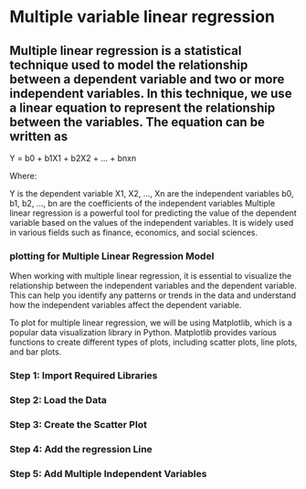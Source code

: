 # Multiple variable linear regression

## Multiple linear regression is a statistical technique used to model the relationship between a dependent variable and two or more independent variables. In this technique, we use a linear equation to represent the relationship between the variables. The equation can be written as

Y = b0 + b1X1 + b2X2 + ... + bnxn

Where:

Y is the dependent variable
X1, X2, …, Xn are the independent variables
b0, b1, b2, …, bn are the coefficients of the independent variables
Multiple linear regression is a powerful tool for predicting the value of the dependent variable based on the values of the independent variables. It is widely used in various fields such as finance, economics, and social sciences.

### plotting for Multiple Linear Regression Model

When working with multiple linear regression, it is essential to visualize the relationship between the independent variables and the dependent variable. This can help you identify any patterns or trends in the data and understand how the independent variables affect the dependent variable.

To plot for multiple linear regression, we will be using Matplotlib, which is a popular data visualization library in Python. Matplotlib provides various functions to create different types of plots, including scatter plots, line plots, and bar plots.

### Step 1: Import Required Libraries

### Step 2: Load the Data

### Step 3: Create the Scatter Plot

### Step 4: Add the regression Line

### Step 5: Add Multiple Independent Variables
